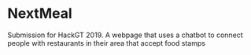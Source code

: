 # NextMeal
Submission for HackGT 2019.
A webpage that uses a chatbot to connect people with restaurants in their area that accept food stamps
